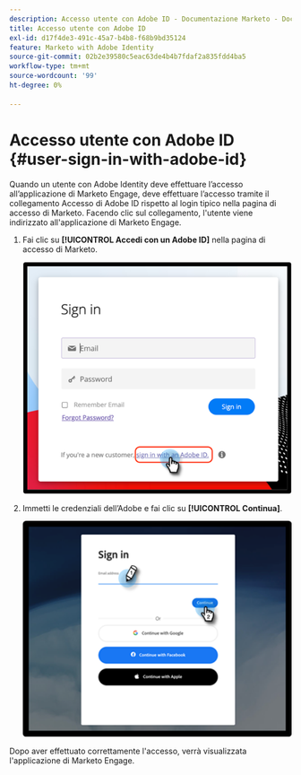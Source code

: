 ```yaml
---
description: Accesso utente con Adobe ID - Documentazione Marketo - Documentazione del prodotto
title: Accesso utente con Adobe ID
exl-id: d17f4de3-491c-45a7-b4b8-f68b9bd35124
feature: Marketo with Adobe Identity
source-git-commit: 02b2e39580c5eac63de4b4b7fdaf2a835fdd4ba5
workflow-type: tm+mt
source-wordcount: '99'
ht-degree: 0%

---
```


# Accesso utente con Adobe ID {#user-sign-in-with-adobe-id}

Quando un utente con Adobe Identity deve effettuare l’accesso all’applicazione di Marketo Engage, deve effettuare l’accesso tramite il collegamento Accesso di Adobe ID rispetto al login tipico nella pagina di accesso di Marketo. Facendo clic sul collegamento, l&#39;utente viene indirizzato all&#39;applicazione di Marketo Engage.

1. Fai clic su **[!UICONTROL Accedi con un Adobe ID]** nella pagina di accesso di Marketo.

   ![](assets/user-sign-in-with-adobe-id-1.png)

1. Immetti le credenziali dell’Adobe e fai clic su **[!UICONTROL Continua]**.

   ![](assets/user-sign-in-with-adobe-id-2.png)

Dopo aver effettuato correttamente l&#39;accesso, verrà visualizzata l&#39;applicazione di Marketo Engage.
